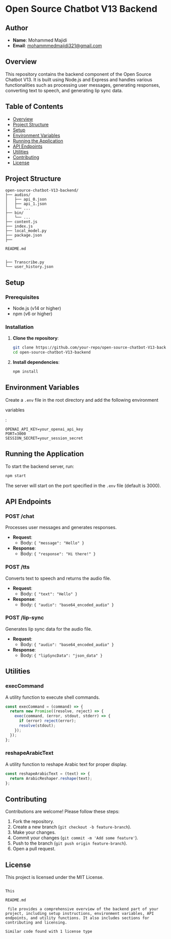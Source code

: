 # Open Source Chatbot V13 Backend

## Author

- **Name**: Mohammed Majidi
- **Email**: mohammmedmajidi321@gmail.com

## Overview

This repository contains the backend component of the Open Source Chatbot V13. It is built using Node.js and Express and handles various functionalities such as processing user messages, generating responses, converting text to speech, and generating lip sync data.

## Table of Contents

- [Overview](#overview)
- [Project Structure](#project-structure)
- [Setup](#setup)
- [Environment Variables](#environment-variables)
- [Running the Application](#running-the-application)
- [API Endpoints](#api-endpoints)
- [Utilities](#utilities)
- [Contributing](#contributing)
- [License](#license)

## Project Structure

```
open-source-chatbot-V13-backend/
├── audios/
│   ├── api_0.json
│   ├── api_1.json
│   └── ...
├── bin/
│   └── ...
├── content.js
├── index.js
├── local_model.py
├── package.json
├── 

README.md


├── Transcribe.py
└── user_history.json
```

## Setup

### Prerequisites

- Node.js (v14 or higher)
- npm (v6 or higher)

### Installation

1. **Clone the repository**:

    ```sh
    git clone https://github.com/your-repo/open-source-chatbot-V13-backend.git
    cd open-source-chatbot-V13-backend
    ```

2. **Install dependencies**:

    ```sh
    npm install
    ```

## Environment Variables

Create a `.env` file in the root directory and add the following environment

 variables

:

```env
OPENAI_API_KEY=your_openai_api_key
PORT=3000
SESSION_SECRET=your_session_secret
```

## Running the Application

To start the backend server, run:

```sh
npm start
```

The server will start on the port specified in the `.env` file (default is 3000).

## API Endpoints

### POST /chat

Processes user messages and generates responses.

- **Request**:
  - Body: `{ "message": "Hello" }`
- **Response**:
  - Body: `{ "response": "Hi there!" }`

### POST /tts

Converts text to speech and returns the audio file.

- **Request**:
  - Body: `{ "text": "Hello" }`
- **Response**:
  - Body: `{ "audio": "base64_encoded_audio" }`

### POST /lip-sync

Generates lip sync data for the audio file.

- **Request**:
  - Body: `{ "audio": "base64_encoded_audio" }`
- **Response**:
  - Body: `{ "lipSyncData": "json_data" }`

## Utilities

### execCommand

A utility function to execute shell commands.

```javascript
const execCommand = (command) => {
  return new Promise((resolve, reject) => {
    exec(command, (error, stdout, stderr) => {
      if (error) reject(error);
      resolve(stdout);
    });
  });
};
```

### reshapeArabicText

A utility function to reshape Arabic text for proper display.

```javascript
const reshapeArabicText = (text) => {
  return ArabicReshaper.reshape(text);
};
```

## Contributing

Contributions are welcome! Please follow these steps:

1. Fork the repository.
2. Create a new branch (`git checkout -b feature-branch`).
3. Make your changes.
4. Commit your changes (`git commit -m 'Add some feature'`).
5. Push to the branch (`git push origin feature-branch`).
6. Open a pull request.

## License

This project is licensed under the MIT License.
```

This 

README.md

 file provides a comprehensive overview of the backend part of your project, including setup instructions, environment variables, API endpoints, and utility functions. It also includes sections for contributing and licensing.

Similar code found with 1 license type